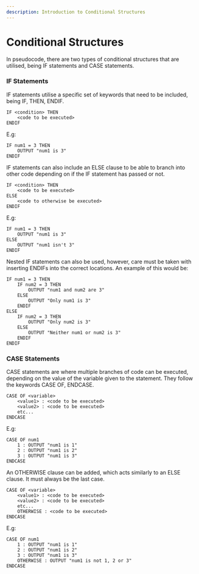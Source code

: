 ```yaml
---
description: Introduction to Conditional Structures
---
```


# Conditional Structures

In pseudocode, there are two types of conditional structures that are utilised, being IF statements and CASE statements.

### IF Statements

IF statements utilise a specific set of keywords that need to be included, being IF, THEN, ENDIF.

```
IF <condition> THEN
    <code to be executed>
ENDIF
```

E.g:

```
IF num1 = 3 THEN
    OUTPUT "num1 is 3"
ENDIF
```

IF statements can also include an ELSE clause to be able to branch into other code depending on if the IF statement has passed or not.

```
IF <condition> THEN
    <code to be executed>
ELSE
    <code to otherwise be executed>
ENDIF
```

E.g:

```
IF num1 = 3 THEN
    OUTPUT "num1 is 3"
ELSE
    OUTPUT "num1 isn't 3"
ENDIF
```

Nested IF statements can also be used, however, care must be taken with inserting ENDIFs into the correct locations. An example of this would be:

```
IF num1 = 3 THEN
    IF num2 = 3 THEN
        OUTPUT "num1 and num2 are 3"
    ELSE
        OUTPUT "Only num1 is 3"
    ENDIF
ELSE
    IF num2 = 3 THEN
        OUTPUT "Only num2 is 3"
    ELSE
        OUTPUT "Neither num1 or num2 is 3"
    ENDIF
ENDIF
```

### CASE Statements

CASE statements are where multiple branches of code can be executed, depending on the value of the variable given to the statement. They follow the keywords CASE OF, ENDCASE.

```
CASE OF <variable>
    <value1> : <code to be executed>
    <value2> : <code to be executed>
    etc...
ENDCASE
```

E.g:

```
CASE OF num1
    1 : OUTPUT "num1 is 1"
    2 : OUTPUT "num1 is 2"
    3 : OUTPUT "num1 is 3"
ENDCASE
```

An OTHERWISE clause can be added, which acts similarly to an ELSE clause. It must always be the last case.

```
CASE OF <variable>
    <value1> : <code to be executed>
    <value2> : <code to be executed>
    etc...
    OTHERWISE : <code to be executed>
ENDCASE
```

E.g:

```
CASE OF num1
    1 : OUTPUT "num1 is 1"
    2 : OUTPUT "num1 is 2"
    3 : OUTPUT "num1 is 3"
    OTHERWISE : OUTPUT "num1 is not 1, 2 or 3"
ENDCASE
```

